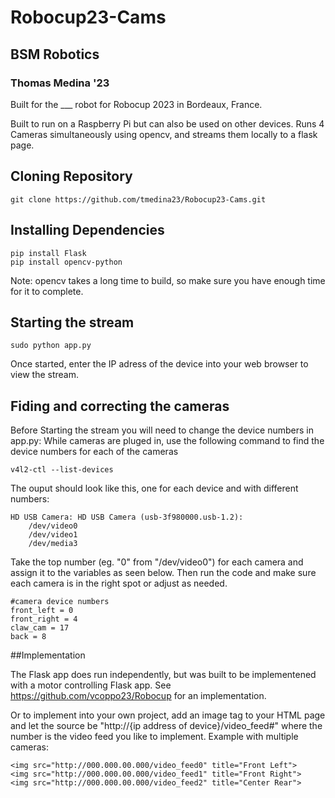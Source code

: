 # Robocup23-Cams
## BSM Robotics
### Thomas Medina '23

Built for the ___ robot for Robocup 2023 in Bordeaux, France.

Built to run on a Raspberry Pi but can also be used on other devices.
Runs 4 Cameras simultaneously using opencv, and streams them locally to a flask page.

## Cloning Repository

```
git clone https://github.com/tmedina23/Robocup23-Cams.git
```

## Installing Dependencies

```
pip install Flask
pip install opencv-python
```
Note: opencv takes a long time to build, so make sure you have enough time for it to complete.

## Starting the stream

```
sudo python app.py
```
Once started, enter the IP adress of the device into your web browser to view the stream.

## Fiding and correcting the cameras

Before Starting the stream you will need to change the device numbers in app.py:
While cameras are pluged in, use the following command to find the device numbers for each of the cameras
```
v4l2-ctl --list-devices
```
The ouput should look like this, one for each device and with different numbers:
```
HD USB Camera: HD USB Camera (usb-3f980000.usb-1.2):
	/dev/video0
	/dev/video1
	/dev/media3
```
Take the top number (eg. "0" from "/dev/video0") for each camera and assign it to the variables as seen below. Then run the code and make sure each camera is in the right spot or adjust as needed.
```
#camera device numbers
front_left = 0
front_right = 4
claw_cam = 17
back = 8
```

##Implementation

The Flask app does run independently, but was built to be implementened with a motor controlling Flask app. See https://github.com/vcoppo23/Robocup for an implementation.

Or to implement into your own project, add an image tag to your HTML page and let the source be "http://{ip address of device}/video_feed#" where the number is the video feed you like to implement. Example with multiple cameras:
```
<img src="http://000.000.00.000/video_feed0" title="Front Left">
<img src="http://000.000.00.000/video_feed1" title="Front Right">
<img src="http://000.000.00.000/video_feed2" title="Center Rear">
```
